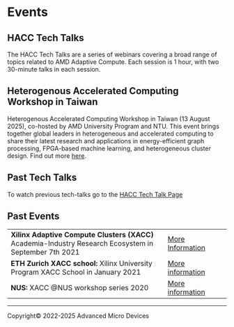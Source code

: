 # Events

## HACC Tech Talks

The HACC Tech Talks are a series of webinars covering a broad range of topics related to AMD Adaptive Compute. Each session is 1 hour, with two 30-minute talks in each session.

## Heterogenous Accelerated Computing Workshop in Taiwan

Heterogenous Accelerated Computing Workshop in Taiwan (13 August 2025), co-hosted by AMD University Program and NTU. This event brings together global leaders in heterogeneous and accelerated computing to share their latest research and applications in energy-efficient graph processing, FPGA-based machine learning, and heterogeneous cluster design. Find out more [here](workshop_taiwan.md).

<!--
### HACC Tech Talk 18

2 July 2025, 9:00-10:00 (PT) 18:00-19:00 (CEST/GMT+2)

[![Tech Talk 18 advert](./images/tech_talks/tt18_advert.png)](https://amd.zoom.us/webinar/register/WN__KSxFLl7RUmAk1dWG_tuMg)

[![Zoom icon](./images/zoom_30.png) Register now](https://amd.zoom.us/webinar/register/WN__KSxFLl7RUmAk1dWG_tuMg)

-->

## Past Tech Talks

To watch previous tech-talks go to the <a href="./hacc_tech_talks.html#past-talks">HACC Tech Talk Page</a>

## Past Events

<table class="responsive">
  <tr>
    <td>
      <strong> Xilinx Adaptive Compute Clusters (XACC) </strong> Academia-Industry Research Ecosystem in September 7th 2021
    </td>
    <td>
      <a href="adapt_2021.html">More Information</a>
    </td>
  </tr>
  <tr>
    <td width="800">
      <strong>ETH Zurich XACC school: </strong>Xilinx University Program XACC School in January 2021
    </td>
    <td width="200">
      <a href="xup_ethxacc_school_2021.html">More information</a>
    </td>
  </tr>
  <tr>
    <td>
      <strong>NUS: </strong>XACC @NUS workshop series 2020
    </td>
    <td>
      <a href="https://xaccnus.github.io/">More information</a>
    </td>
  </tr>
</table>

---------------------------------------

<p class="copyright">Copyright&copy; 2022-2025 Advanced Micro Devices</p>
